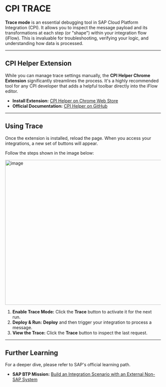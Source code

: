 # CPI TRACE 

**Trace mode** is an essential debugging tool in SAP Cloud Platform Integration (CPI). It allows you to inspect the message payload and its transformations at each step (or "shape") within your integration flow (iFlow). This is invaluable for troubleshooting, verifying your logic, and understanding how data is processed.

---

## CPI Helper Extension 

While you can manage trace settings manually, the **CPI Helper Chrome Extension** significantly streamlines the process. It's a highly recommended tool for any CPI developer that adds a helpful toolbar directly into the iFlow editor.

* **Install Extension:** [CPI Helper on Chrome Web Store](https://chromewebstore.google.com/detail/sap-cpi-helper/epoggeaemnkacpinjfgccbjakglngkpb)
* **Official Documentation:** [CPI Helper on GitHub](https://github.com/dbeck121/CPI-Helper-Chrome-Extension)

---

## Using Trace

Once the extension is installed, reload the page. When you access your integrations, a new set of buttons will appear.

Follow the steps shown in the image below:


<img width="583" height="469" alt="image" src="https://github.com/user-attachments/assets/662f533e-083c-414f-bd80-2731c4274e96" />

1.  **Enable Trace Mode:** Click the **Trace** button to activate it for the next run.
2.  **Deploy & Run:** **Deploy** and then trigger your integration to process a message.
3.  **View the Trace:** Click the **Trace** button to inspect the last request.

---

## Further Learning

For a deeper dive, please refer to SAP's official learning path.

* **SAP BTP Mission:** [Build an Integration Scenario with an External Non-SAP System](https://developers.sap.com/mission.btp-integration-suite-nonsapconnectivity.html)
